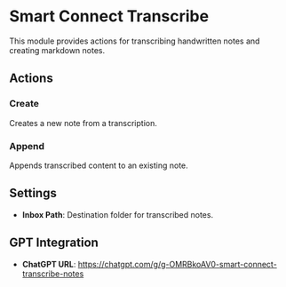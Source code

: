 # Smart Connect Transcribe

This module provides actions for transcribing handwritten notes and creating markdown notes.

## Actions

### Create

Creates a new note from a transcription.

### Append

Appends transcribed content to an existing note.

## Settings

- **Inbox Path**: Destination folder for transcribed notes.

## GPT Integration

- **ChatGPT URL**: https://chatgpt.com/g/g-OMRBkoAV0-smart-connect-transcribe-notes
